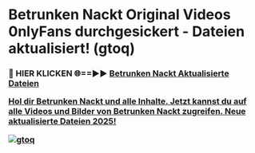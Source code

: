 # Betrunken Nackt Original Videos 0nlyFans durchgesickert - Dateien aktualisiert! (gtoq)

<h3>🔴 HIER KLICKEN 🌐==►► <a href="https://tinyurl.com/h6vf6nb8" rel="nofollow">Betrunken Nackt Aktualisierte Dateien

Hol dir Betrunken Nackt und alle Inhalte. Jetzt kannst du auf alle Videos und Bilder von Betrunken Nackt zugreifen. Neue aktualisierte Dateien 2025!

[![gtoq](https://i.imgur.com/sD4kR3V.gif)](https://tinyurl.com/h6vf6nb8)
